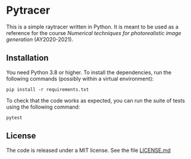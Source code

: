 # Pytracer

This is a simple raytracer written in Python. It is meant to be used as a reference for the course *Numerical techniques for photorealistic image generation* (AY2020-2021).

## Installation

You need Python 3.8 or higher. To install the dependencies, run the following commands (possibly within a virtual environment):

    pip install -r requirements.txt

To check that the code works as expected, you can run the suite of tests using the following command:

    pytest

## License

The code is released under a MIT license. See the file [LICENSE.md](./LICENSE.md)

